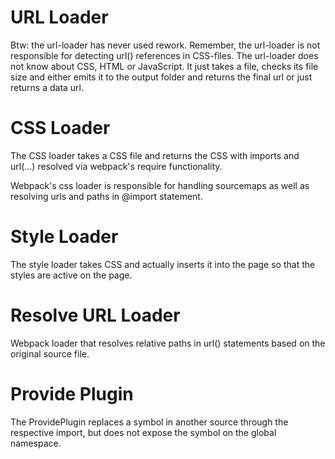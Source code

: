 # URL Loader

Btw: the url-loader has never used rework. Remember, the url-loader is not responsible for detecting url() references in CSS-files. The url-loader does not know about CSS, HTML or JavaScript. It just takes a file, checks its file size and either emits it to the output folder and returns the final url or just returns a data url.

# CSS Loader

The CSS loader takes a CSS file and returns the CSS with imports and url(...) resolved via webpack's require functionality.

Webpack's css loader is responsible for handling sourcemaps as well as resolving urls and paths in @import statement.

# Style Loader

The style loader takes CSS and actually inserts it into the page so that the styles are active on the page.

# Resolve URL Loader

Webpack loader that resolves relative paths in url() statements based on the original source file.


# Provide Plugin

The ProvidePlugin replaces a symbol in another source through the respective import, but does not expose the symbol on the global namespace.